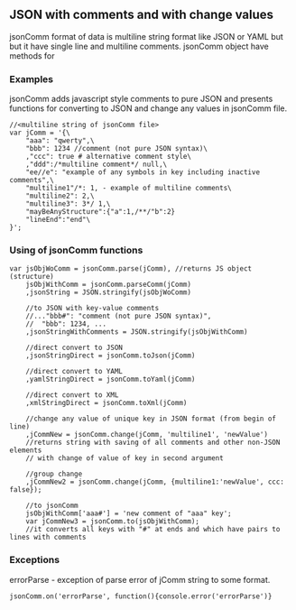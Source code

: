 ## JSON with comments and with change values

jsonComm format of data is multiline string format like JSON or YAML but but it have single line and multiline comments. jsonComm object have methods for 

### Examples

jsonComm adds javascript style comments to pure JSON and presents functions for converting to JSON and change any values in jsonComm file.

	//<multiline string of jsonComm file>
	var jComm = '{\
		"aaa": "qwerty",\
		"bbb": 1234 //comment (not pure JSON syntax)\
		,"ccc": true # alternative comment style\
		,"ddd":/*multiline comment*/ null,\
		"ee//e": "example of any symbols in key including inactive comments",\
		"multiline1"/*: 1, - example of multiline comments\
		"multiline2": 2,\
		"multiline3": 3*/ 1,\
		"mayBeAnyStructure":{"a":1,/**/"b":2}
		"lineEnd":"end"\
	}';

### Using of jsonComm functions

	var jsObjWoComm = jsonComm.parse(jComm), //returns JS object (structure)
		jsObjWithComm = jsonComm.parseComm(jComm)
		,jsonString = JSON.stringify(jsObjWoComm)

		//to JSON with key-value comments
		//..."bbb#": "comment (not pure JSON syntax)",
		//  "bbb": 1234, ...
		,jsonStringWithComments = JSON.stringify(jsObjWithComm)
		
		//direct convert to JSON
		,jsonStringDirect = jsonComm.toJson(jComm)
		
		//direct convert to YAML
		,yamlStringDirect = jsonComm.toYaml(jComm)
		
		//direct convert to XML
		,xmlStringDirect = jsonComm.toXml(jComm)

		//change any value of unique key in JSON format (from begin of line)
		,jCommNew = jsonComm.change(jComm, 'multiline1', 'newValue')
		//returns string with saving of all comments and other non-JSON elements
		// with change of value of key in second argument
		
		//group change
		,jCommNew2 = jsonComm.change(jComm, {multiline1:'newValue', ccc: false});
		
		//to jsonComm
		jsObjWithComm['aaa#'] = 'new comment of "aaa" key';
		var jCommNew3 = jsonComm.to(jsObjWithComm);
		//it converts all keys with "#" at ends and which have pairs to lines with comments

### Exceptions

errorParse - exception of parse error of jComm string to some format.

	jsonComm.on('errorParse', function(){console.error('errorParse')}

